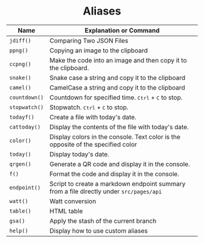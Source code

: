 <h1 align="center">Aliases</h1>

| Name          | Explanation or Command                                                                  |
| ------------- | --------------------------------------------------------------------------------------- |
| `jdiff()`     | Comparing Two JSON Files                                                                |
| `ppng()`      | Copying an image to the clipboard                                                       |
| `ccpng()`     | Make the code into an image and then copy it to the clipboard.                          |
| `snake()`     | Snake case a string and copy it to the clipboard                                        |
| `camel()`     | CamelCase a string and copy it to the clipboard                                         |
| `countdown()` | Countdown for specified time. <kbd>Ctrl</kbd> + <kbd>C</kbd> to stop.                   |
| `stopwatch()` | Stopwatch. <kbd>Ctrl</kbd> + <kbd>C</kbd> to stop.                                      |
| `todayf()`    | Create a file with today's date.                                                        |
| `cattoday()`  | Display the contents of the file with today's date.                                     |
| `color()`     | Display colors in the console. Text color is the opposite of the specified color        |
| `today()`     | Display today's date.                                                                   |
| `qrgen()`     | Generate a QR code and display it in the console.                                       |
| `f()`         | Format the code and display it in the console.                                          |
| `endpoint()`  | Script to create a markdown endpoint summary from a file directly under `src/pages/api` |
| `watt()`      | Watt conversion                                                                         |
| `table()`     | HTML table                                                                              |
| `gsa()`       | Apply the stash of the current branch                                                   |
| `help()`      | Display how to use custom aliases                                                       |

